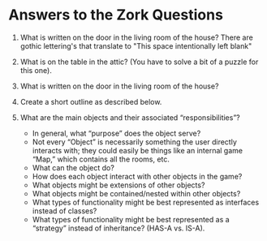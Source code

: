 # Answers to the Zork Questions

1. What is written on the door in the living room of the house?
There are gothic lettering's that translate to "This space intentionally left blank"

2. What is on the table in the attic? (You have to solve a bit of a puzzle for this one).

3. What is written on the door in the living room of the house?

4. Create a short outline as described below.
5. What are the main objects and their associated “responsibilities”?
   * In general, what “purpose” does the object serve?
   * Not every “Object” is necessarily something the user directly interacts with; they could easily be things like an internal game “Map,” which contains all the rooms, etc.
   * What can the object do?
   * How does each object interact with other objects in the game?
   * What objects might be extensions of other objects?
   * What objects might be contained/nested within other objects?
   * What types of functionality might be best represented as interfaces instead of classes?
   * What types of functionality might be best represented as a “strategy” instead of inheritance?  (HAS-A vs. IS-A).